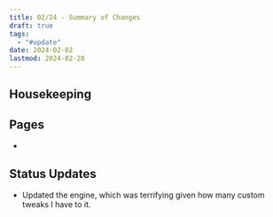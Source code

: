 ```yaml
---
title: 02/24 - Summary of Changes
draft: true
tags:
  - "#update"
date: 2024-02-02
lastmod: 2024-02-28
---
```

## Housekeeping

## Pages
- 
## Status Updates
- Updated the engine, which was terrifying given how many custom tweaks I have to it.